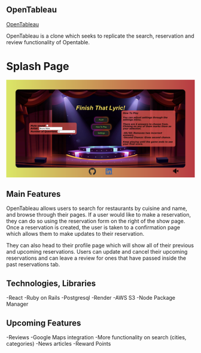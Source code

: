 ## OpenTableau
[OpenTableau](https://opentableau.onrender.com)

OpenTableau is a clone which seeks to replicate the search, reservation and review functionality of Opentable.

# Splash Page
![Alt Text](https://github.com/kcho760/Finish-that-lyric/blob/main/dist/pictures/homescreen.png?raw=true)

## Main Features

 OpenTableau allows users to search for restaurants by cuisine and name, and browse through their pages. If a user would like to make a reservation, they can do so using the reservation form on the right of the show page. Once a reservation is created, the user is taken to a confirmation page which allows them to make updates to their reservation. 
 
 They can also head to their profile page which will show all of their previous and upcoming reservations. Users can update and cancel their upcoming reservations and can leave a review for ones that have passed inside the past reservations tab.


## Technologies, Libraries

-React
-Ruby on Rails
-Postgresql
-Render
-AWS S3
-Node Package Manager

## Upcoming Features

-Reviews
-Google Maps integration
-More functionality on search (cities, categories)
-News articles
-Reward Points
